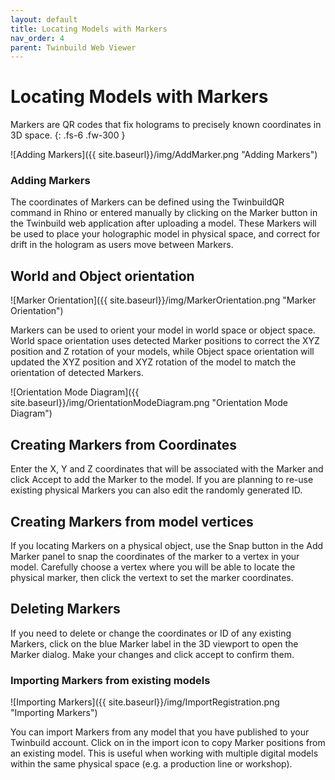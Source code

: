 ```yaml
---
layout: default
title: Locating Models with Markers
nav_order: 4
parent: Twinbuild Web Viewer
---
```


# Locating Models with Markers

Markers are QR codes that fix holograms to precisely known coordinates in 3D space.
{: .fs-6 .fw-300 }

![Adding Markers]({{ site.baseurl}}/img/AddMarker.png "Adding Markers")

### Adding Markers

The coordinates of Markers can be defined using the TwinbuildQR command in Rhino or entered manually by clicking on the Marker button in the Twinbuild web application after uploading a model. These Markers will be used to place your holographic model in physical space, and correct for drift in the hologram as users move between Markers.

## World and Object orientation

![Marker Orientation]({{ site.baseurl}}/img/MarkerOrientation.png "Marker Orientation")

Markers can be used to orient your model in world space or object space. World space orientation uses detected Marker positions to correct the XYZ position and Z rotation of your models, while Object space orientation will updated the XYZ position and XYZ rotation of the model to match the orientation of detected Markers.

![Orientation Mode Diagram]({{ site.baseurl}}/img/OrientationModeDiagram.png "Orientation Mode Diagram")

## Creating Markers from Coordinates

Enter the X, Y and Z coordinates that will be associated with the Marker and click Accept to add the Marker to the model. If you are planning to re-use existing physical Markers you can also edit the randomly generated ID.

## Creating Markers from model vertices

If you locating Markers on a physical object, use the Snap button in the Add Marker panel to snap the coordinates of the marker to a vertex in your model. Carefully choose a vertex where you will be able to locate the physical marker, then click the vertext to set the marker coordinates.

## Deleting Markers

If you need to delete or change the coordinates or ID of any existing Markers, click on the blue Marker label in the 3D viewport to open the Marker dialog. Make your changes and click accept to confirm them.

### Importing Markers from existing models

![Importing Markers]({{ site.baseurl}}/img/ImportRegistration.png "Importing Markers")

You can import Markers from any model that you have published to your Twinbuild account. Click on in the import icon to copy Marker positions from an existing model. This is useful when working with multiple digital models within the same physical space (e.g. a production line or workshop).
